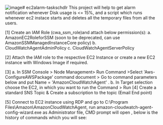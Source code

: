 ![image](https://github.com/Nikhil-Singh25/ec2alarm-taskschdlr/assets/92309384/31435b26-2e53-445f-b8bb-f28c81eb8922)# ec2alarm-taskschdlr
 This project will help to get alarm notification whenever Disk usage is &lt;= 15%, and a script which runs whenever ec2 instace starts and deletes all the temporary files from all the users.


[1] Create an IAM Role (cwa_ssm_role)and attach below permission(s):
           a. AmazonEC2RoleforSSM (soon to be deprecated, can use AmazonSSMManagedInstanceCore policy) 
           b. CloudWatchAgentAdminPolicy 
	 c. CloudWatchAgentServerPolicy 
	
[2] Attach the IAM role to the respective EC2 Instance or create a new EC2 instance with Windows Image if required.

[3] a. In SSM Console > Node Management> Run Command >Select 'Aws-ConfigureAWSPackage' command document > Go to command parameters below and put Name = 'AmazonCloudWatchAgent' .
      b. In Target selection choose the EC2, in which you want to run the Command > Run 
[4]  Create a standard SNS Topic & Create a subscription to the topic (Email End point)
 
[5] Connect to EC2 instance using RDP and go to C:\Program Files\Amazon\AmazonCloudWatchAgent, run amazon-cloudwatch-agent-config-wizard.exe as Administrator file, CMD prompt will open , below is the history of commands which you will see:
